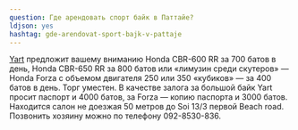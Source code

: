 ```yaml
---
question: Где арендовать спорт байк в Паттайе?
ldjson: yes
hashtag: gde-arendovat-sport-bajk-v-pattaje
---
```




[Yart](https://www.google.com.ua/maps/place/12%C2%B055'43.5%22N+100%C2%B052'34.6%22E/@12.9287487,100.876274,15z/data=!3m1!4b1!4m2!3m1!1s0x0:0x0?hl=uk) предложит вашему вниманию Honda CBR-600 RR за 700 батов в день, Honda CBR-650 RR за 800 батов или «лимузин среди скутеров» — Honda Forza с объемом двигателя 250 или 350 «кубиков» — за 400 батов в день. Торг уместен. В качестве залога за большой байк Yart просит паспорт и 4000 батов, за Forza — копию паспорта и 3000 батов. Находится салон не доезжая 50 метров до Soi 13/3 первой Beach road. Позвонить хозяину можно по телефону 092-8530-836.
